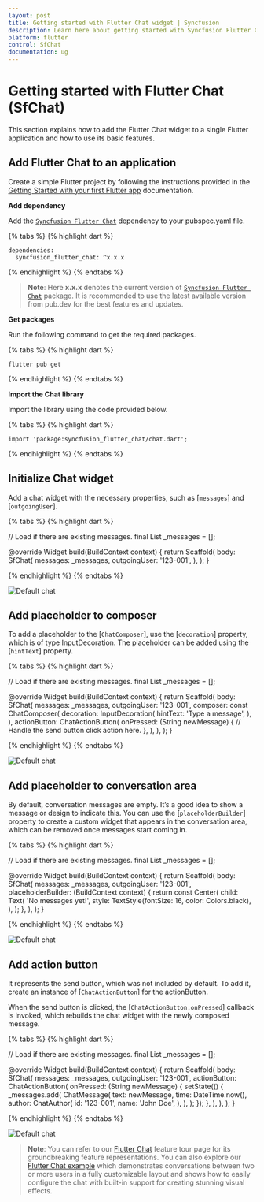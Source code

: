 ```yaml
---
layout: post
title: Getting started with Flutter Chat widget | Syncfusion
description: Learn here about getting started with Syncfusion Flutter Chat (SfChat) widget, its elements, and more.
platform: flutter
control: SfChat
documentation: ug
---
```


# Getting started with Flutter Chat (SfChat)

This section explains how to add the Flutter Chat widget to a single Flutter application and how to use its basic features.

## Add Flutter Chat to an application

Create a simple Flutter project by following the instructions provided in the [Getting Started with your first Flutter app](https://docs.flutter.dev/get-started/test-drive?tab=vscode#create-app) documentation.

**Add dependency**

Add the [`Syncfusion Flutter Chat`](https://pub.dev/packages/syncfusion_flutter_charts/versions) dependency to your pubspec.yaml file.

{% tabs %}
{% highlight dart %} 

    dependencies:
      syncfusion_flutter_chat: ^x.x.x

{% endhighlight %}
{% endtabs %}

>**Note**: Here **x.x.x** denotes the current version of [`Syncfusion Flutter Chat`](https://pub.dev/packages/syncfusion_flutter_charts/versions) package. It is recommended to use the latest available version from pub.dev for the best features and updates.

**Get packages** 

Run the following command to get the required packages.

{% tabs %}
{% highlight dart %} 

    flutter pub get

{% endhighlight %}
{% endtabs %}

**Import the Chat library**

Import the library using the code provided below.

{% tabs %}
{% highlight dart %}

    import 'package:syncfusion_flutter_chat/chat.dart';

{% endhighlight %}
{% endtabs %}

## Initialize Chat widget

Add a chat widget with the necessary properties, such as [`messages`] and [`outgoingUser`].

{% tabs %}
{% highlight dart %}

// Load if there are existing messages.
final List<ChatMessage> _messages = <ChatMessage>[];


@override
Widget build(BuildContext context) {
  return Scaffold(
    body: SfChat(
      messages: _messages,
      outgoingUser: '123-001',
    ),
  );
}
	
{% endhighlight %}
{% endtabs %}

![Default chat](images/getting-started/default-chat.png)

## Add placeholder to composer

To add a placeholder to the [`ChatComposer`], use the [`decoration`] property, which is of type InputDecoration. The placeholder can be added using the [`hintText`] property.

{% tabs %}
{% highlight dart %}

// Load if there are existing messages.
final List<ChatMessage> _messages = <ChatMessage>[];

@override
Widget build(BuildContext context) {
  return Scaffold(
    body: SfChat(
      messages: _messages,
      outgoingUser: '123-001',
      composer: const ChatComposer(
        decoration: InputDecoration(
          hintText: 'Type a message',
        ),
      ),
      actionButton: ChatActionButton(
        onPressed: (String newMessage) {
          // Handle the send button click action here.
        },
      ),
    ),
  );
}

{% endhighlight %}
{% endtabs %}

![Default chat](images/getting-started/composer-placeholder.png)

## Add placeholder to conversation area

By default, conversation messages are empty. It’s a good idea to show a message or design to indicate this. You can use the [`placeholderBuilder`] property to create a custom widget that appears in the conversation area, which can be removed once messages start coming in.

{% tabs %}
{% highlight dart %}

// Load if there are existing messages.
final List<ChatMessage> _messages = <ChatMessage>[];

@override
Widget build(BuildContext context) {
  return Scaffold(
    body: SfChat(
      messages: _messages,
      outgoingUser: '123-001',
      placeholderBuilder: (BuildContext context) {
        return const Center(
          child: Text(
            'No messages yet!',
            style: TextStyle(fontSize: 16, color: Colors.black),
          ),
        );
      },
    ),
  );
}

{% endhighlight %}
{% endtabs %}

![Default chat](images/getting-started/placeholder.png)

## Add action button

It represents the send button, which was not included by default. To add it, create an instance of [`ChatActionButton`] for the actionButton.

When the send button is clicked, the [`ChatActionButton.onPressed`] callback is invoked, which rebuilds the chat widget with the newly composed message.

{% tabs %}
{% highlight dart %}

// Load if there are existing messages.
final List<ChatMessage> _messages = <ChatMessage>[];

@override
Widget build(BuildContext context) {
  return Scaffold(
    body: SfChat(
      messages: _messages,
      outgoingUser: '123-001',
      actionButton: ChatActionButton(
        onPressed: (String newMessage) {
          setState(() {
            _messages.add(
              ChatMessage(
                text: newMessage,
                time: DateTime.now(),
                author: ChatAuthor(
                  id: '123-001',
                  name: 'John Doe',
                ),
              ),
            );
          });
        },
      ),
    ),
  );
}

{% endhighlight %}
{% endtabs %}

![Default chat](images/getting-started/actionbutton-chat.png)

>**Note**: You can refer to our [Flutter Chat](https://www.syncfusion.com/flutter-widgets/flutter-chat) feature tour page for its groundbreaking feature representations. You can also explore our [Flutter Chat example](https://flutter.syncfusion.com/#/chat) which demonstrates conversations between two or more users in a fully customizable layout and shows how to easily configure the chat with built-in support for creating stunning visual effects.